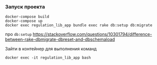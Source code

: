 ### Запуск проекта
```
docker-compose build
docker-compose up
docker exec regulation_lib_app bundle exec rake db:setup db:migrate 
```
про `db:setup` https://stackoverflow.com/questions/10301794/difference-between-rake-dbmigrate-dbreset-and-dbschemaload

Зайти в контейнер для выполнения команд
```
docker exec -it regulation_lib_app bash 
```